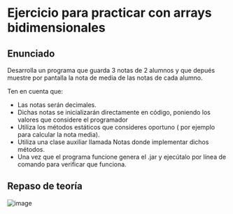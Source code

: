 # Ejercicio para practicar con arrays bidimensionales

## Enunciado
Desarrolla un programa que guarda 3 notas de 2 alumnos y que depués muestre por pantalla la nota de media de las notas de cada alumno.

Ten en cuenta que:

- Las notas serán decimales.
- Dichas notas se inicializarán directamente en código, poniendo los valores que considere el programador
- Utiliza los métodos estáticos que consideres oportuno ( por ejemplo para calcular la nota media).
- Utiliza una clase auxiliar llamada Notas donde implementar dichos métodos.
- Una vez que el programa funcione genera el .jar y ejecútalo por línea de comando para verificar que funciona.


## Repaso de teoría

![image](https://user-images.githubusercontent.com/91023374/138485548-4994ef40-d90a-4473-9741-b9d45603ad12.png)
